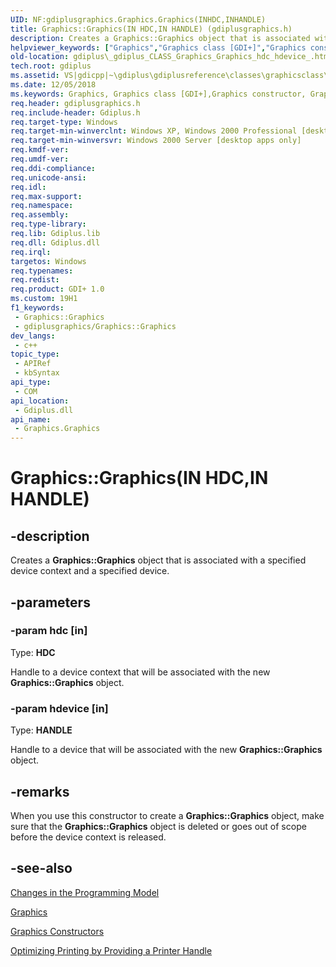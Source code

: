 ```yaml
---
UID: NF:gdiplusgraphics.Graphics.Graphics(INHDC,INHANDLE)
title: Graphics::Graphics(IN HDC,IN HANDLE) (gdiplusgraphics.h)
description: Creates a Graphics::Graphics object that is associated with a specified device context and a specified device.
helpviewer_keywords: ["Graphics","Graphics class [GDI+]","Graphics constructor","Graphics constructor [GDI+]","Graphics constructor [GDI+]","Graphics class","Graphics.Graphics","Graphics.Graphics(HDC","HANDLE)","Graphics.Graphics(IN HDC","IN HANDLE)","Graphics::Graphics","Graphics::Graphics(IN HDC","IN HANDLE)","_gdiplus_CLASS_Graphics_Graphics_hdc_hdevice_","gdiplus._gdiplus_CLASS_Graphics_Graphics_hdc_hdevice_"]
old-location: gdiplus\_gdiplus_CLASS_Graphics_Graphics_hdc_hdevice_.htm
tech.root: gdiplus
ms.assetid: VS|gdicpp|~\gdiplus\gdiplusreference\classes\graphicsclass\graphicsconstructors\graphics_73hdc_hdevice.htm
ms.date: 12/05/2018
ms.keywords: Graphics, Graphics class [GDI+],Graphics constructor, Graphics constructor [GDI+], Graphics constructor [GDI+],Graphics class, Graphics.Graphics, Graphics.Graphics(HDC,HANDLE), Graphics.Graphics(IN HDC,IN HANDLE), Graphics::Graphics, Graphics::Graphics(IN HDC,IN HANDLE), _gdiplus_CLASS_Graphics_Graphics_hdc_hdevice_, gdiplus._gdiplus_CLASS_Graphics_Graphics_hdc_hdevice_
req.header: gdiplusgraphics.h
req.include-header: Gdiplus.h
req.target-type: Windows
req.target-min-winverclnt: Windows XP, Windows 2000 Professional [desktop apps only]
req.target-min-winversvr: Windows 2000 Server [desktop apps only]
req.kmdf-ver: 
req.umdf-ver: 
req.ddi-compliance: 
req.unicode-ansi: 
req.idl: 
req.max-support: 
req.namespace: 
req.assembly: 
req.type-library: 
req.lib: Gdiplus.lib
req.dll: Gdiplus.dll
req.irql: 
targetos: Windows
req.typenames: 
req.redist: 
req.product: GDI+ 1.0
ms.custom: 19H1
f1_keywords:
 - Graphics::Graphics
 - gdiplusgraphics/Graphics::Graphics
dev_langs:
 - c++
topic_type:
 - APIRef
 - kbSyntax
api_type:
 - COM
api_location:
 - Gdiplus.dll
api_name:
 - Graphics.Graphics
---
```


# Graphics::Graphics(IN HDC,IN HANDLE)


## -description

Creates a <b>Graphics::Graphics</b> object that is associated with a specified device context and a specified device.

## -parameters

### -param hdc [in]

Type: <b>HDC</b>

Handle to a device context that will be associated with the new <b>Graphics::Graphics</b> object.

### -param hdevice [in]

Type: <b>HANDLE</b>

Handle to a device that will be associated with the new <b>Graphics::Graphics</b> object.

## -remarks

When you use this constructor to create a <b>Graphics::Graphics</b> object, make sure that the <b>Graphics::Graphics</b> object is deleted or goes out of scope before the device context is released.

## -see-also

<a href="https://docs.microsoft.com/windows/desktop/gdiplus/-gdiplus-changes-in-the-programming-model-about">Changes in the Programming Model</a>



<a href="https://docs.microsoft.com/windows/desktop/api/gdiplusgraphics/nl-gdiplusgraphics-graphics">Graphics</a>



<a href="https://docs.microsoft.com/windows/desktop/api/gdiplusgraphics/nf-gdiplusgraphics-graphics-graphics(constgraphics_)">Graphics Constructors</a>



<a href="https://docs.microsoft.com/windows/desktop/gdiplus/-gdiplus-optimizing-printing-by-providing-a-printer-handle-use">Optimizing Printing by Providing a Printer Handle</a>

